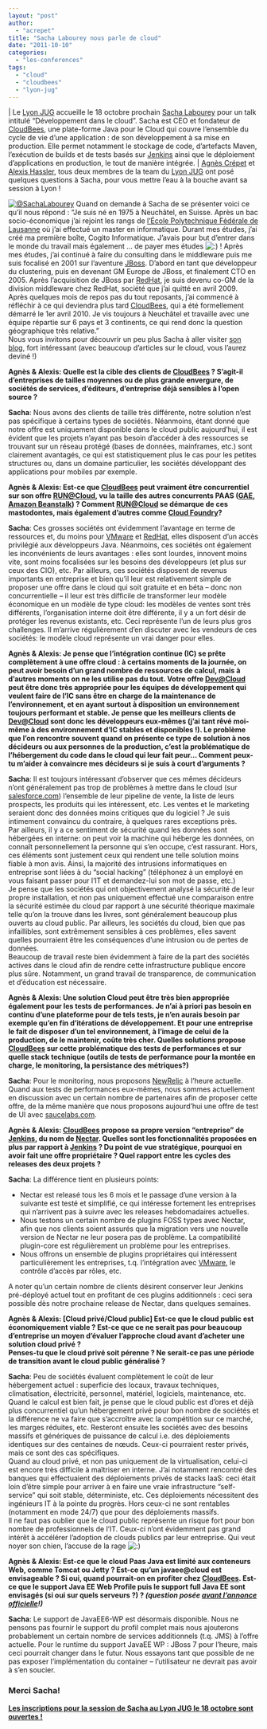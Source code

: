 ```yaml
---
layout: "post"
author: 
  - "acrepet"
title: "Sacha Labourey nous parle de cloud"
date: "2011-10-10"
categories: 
  - "les-conferences"
tags: 
  - "cloud"
  - "cloudbees"
  - "lyon-jug"
---
```


| Le [Lyon JUG](http://www.lyonjug.org/) accueille le 18 octobre prochain [Sacha Labourey](http://twitter.com/SachaLabourey) pour un talk intitulé “Développement dans le cloud”. Sacha est CEO et fondateur de [CloudBees](http://www.cloudbees.com/), une plate-forme Java pour le Cloud qui couvre l’ensemble du cycle de vie d’une application : de son développement à sa mise en production. Elle permet notamment le stockage de code, d’artefacts Maven, l’exécution de builds et de tests basés sur [Jenkins](http://jenkins-ci.org/) ainsi que le déploiement d’applications en production, le tout de manière intégrée.   |
[Agnès Crépet](http://twitter.com/agnes_crepet) et [Alexis Hassler](http://twitter.com/AlexisHassler), tous deux membres de la team du [Lyon JUG](http://www.lyonjug.org/) ont posé quelques questions à Sacha, pour vous mettre l’eau à la bouche avant sa session à Lyon !

[![@SachaLabourey](/assets/2011/10/2011-10-10-sacha-labourey-nous-parle-de-cloud/slaboure.jpg)](http://twitter.com/SachaLabourey) Quand on demande à Sacha de se présenter voici ce qu’il nous répond : “Je suis né en 1975 à Neuchâtel, en Suisse. Après un bac socio-économique j’ai rejoint les rangs de [l’École Polytechnique Fédérale de Lausanne](http://www.epfl.ch) où j’ai effectué un master en informatique. Durant mes études, j’ai créé ma première boîte, Cogito Informatique. J’avais pour but d’entrer dans le monde du travail mais également … de payer mes études ![:)](http://jduchess.org/duchess-france/wp-includes/images/smilies/icon_smile.gif) ! Après mes études, j’ai continué à faire du consulting dans le middleware puis me suis focalisé en 2001 sur l’aventure [JBoss](http://www.jboss.org/). D’abord en tant que développeur du clustering, puis en devenant GM Europe de JBoss, et finalement CTO en 2005. Après l’acquisition de JBoss par [RedHat](http://www.redhat.com/), je suis devenu co-GM de la division middleware chez RedHat, société que j’ai quitté en avril 2009. Après quelques mois de repos pas du tout reposants, j’ai commencé à réfléchir à ce qui deviendra plus tard [CloudBees](http://www.cloudbees.com/), qui a été formellement démarré le 1er avril 2010. Je vis toujours à Neuchâtel et travaille avec une équipe répartie sur 6 pays et 3 continents, ce qui rend donc la question géographique très relative.”  
Nous vous invitons pour découvrir un peu plus Sacha à aller visiter [son blog](http://sacha.labourey.com/), fort intéressant (avec beaucoup d’articles sur le cloud, vous l’aurez deviné !)

**Agnès & Alexis: Quelle est la cible des clients de [CloudBees](http://www.cloudbees.com/) ? S’agit-il d’entreprises de tailles moyennes ou de plus grande envergure, de sociétés de services, d’éditeurs, d’entreprise déjà sensibles à l’open source ?**

**Sacha**: Nous avons des clients de taille très différente, notre solution n’est pas spécifique à certains types de sociétés. Néanmoins, étant donné que notre offre est uniquement disponible dans le cloud public aujourd’hui, il est évident que les projets n’ayant pas besoin d’accéder à des ressources se trouvant sur un réseau protégé (bases de données, mainframes, etc.) sont clairement avantagés, ce qui est statistiquement plus le cas pour les petites structures ou, dans un domaine particulier, les sociétés développant des applications pour mobiles par exemple.

**Agnès & Alexis: Est-ce que [CloudBees](http://www.cloudbees.com/) peut vraiment être concurrentiel sur son offre [RUN@Cloud](http://www.cloudbees.com/run.cb), vu la taille des autres concurrents PAAS ([GAE](http://code.google.com/appengine/), [Amazon Beanstalk](http://aws.amazon.com/elasticbeanstalk/)) ? Comment [RUN@Cloud](http://www.cloudbees.com/run.cb) se démarque de ces mastodontes, mais également d’autres comme [Cloud Foundry](http://www.cloudfoundry.com/)?**

**Sacha**: Ces grosses sociétés ont évidemment l’avantage en terme de ressources et, du moins pour [VMware](http://www.vmware.com/) et [RedHat](http://www.redhat.com/), elles disposent d’un accès privilégié aux développeurs Java. Néanmoins, ces sociétés ont également les inconvénients de leurs avantages : elles sont lourdes, innovent moins vite, sont moins focalisées sur les besoins des développeurs (et plus sur ceux des CIO), etc. Par ailleurs, ces sociétés disposent de revenus importants en entreprise et bien qu’il leur est relativement simple de proposer une offre dans le cloud qui soit gratuite et en béta – donc non concurrentielle – il leur est très difficile de transformer leur modèle économique en un modèle de type cloud: les modèles de ventes sont très différents, l’organisation interne doit être différente, il y a un fort désir de protéger les revenus existants, etc. Ceci représente l’un de leurs plus gros challenges. Il m’arrive régulièrement d’en discuter avec les vendeurs de ces sociétés: le modèle cloud représente un vrai danger pour elles.

**Agnès & Alexis: Je pense que l’intégration continue (IC) se prête complètement à une offre cloud : à certains moments de la journée, on peut avoir besoin d’un grand nombre de ressources de calcul, mais à d’autres moments on ne les utilise pas du tout. Votre offre [Dev@Cloud](http://www.cloudbees.com/dev.cb) peut être donc très appropriée pour les équipes de développement qui veulent faire de l’IC sans être en charge de la maintenance de l’environnement, et en ayant surtout à disposition un environnement toujours performant et stable. Je pense que les meilleurs clients de [Dev@Cloud](http://www.cloudbees.com/dev.cb) sont donc les développeurs eux-mêmes (j’ai tant rêvé moi-même à des environnement d’IC stables et disponibles !). Le problème que l’on rencontre souvent quand on présente ce type de solution à nos décideurs ou aux personnes de la production, c’est la problématique de l’hébergement du code dans le cloud qui leur fait peur… Comment peux-tu m’aider à convaincre mes décideurs si je suis à court d’arguments ?**

**Sacha**: Il est toujours intéressant d’observer que ces mêmes décideurs n’ont généralement pas trop de problèmes à mettre dans le cloud (sur [salesforce.com](http://salesforce.com)) l’ensemble de leur pipeline de vente, la liste de leurs prospects, les produits qui les intéressent, etc. Les ventes et le marketing seraient donc des données moins critiques que du logiciel ? Je suis intimement convaincu du contraire, à quelques rares exceptions près.  
Par ailleurs, il y a ce sentiment de sécurité quand les données sont hébergées en interne: on peut voir la machine qui héberge les données, on connaît personnellement la personne qui s’en occupe, c’est rassurant. Hors, ces éléments sont justement ceux qui rendent une telle solution moins fiable à mon avis. Ainsi, la majorité des intrusions informatiques en entreprise sont liées à du “social hacking” (téléphonez à un employé en vous faisant passer pour l’IT et demandez-lui son mot de passe, etc.)  
Je pense que les sociétés qui ont objectivement analysé la sécurité de leur propre installation, et non pas uniquement effectué une comparaison entre la sécurité estimée du cloud par rapport à une sécurité théorique maximale telle qu’on la trouve dans les livres, sont généralement beaucoup plus ouverts au cloud public. Par ailleurs, les sociétés du cloud, bien que pas infaillibles, sont extrêmement sensibles à ces problèmes, elles savent quelles pourraient être les conséquences d’une intrusion ou de pertes de données.  
Beaucoup de travail reste bien évidemment à faire de la part des sociétés actives dans le cloud afin de rendre cette infrastructure publique encore plus sûre. Notamment, un grand travail de transparence, de communication et d’éducation est nécessaire.

**Agnès & Alexis: Une solution Cloud peut être très bien appropriée également pour les tests de performances. Je n’ai à priori pas besoin en continu d’une plateforme pour de tels tests, je n’en aurais besoin par exemple qu’en fin d’itérations de développement. Et pour une entreprise le fait de disposer d’un tel environnement, à l’image de celui de la production, de le maintenir, coûte très cher. Quelles solutions propose [CloudBees](http://www.cloudbees.com/) sur cette problématique des tests de performances et sur quelle stack technique (outils de tests de performance pour la montée en charge, le monitoring, la persistance des métriques?)**

**Sacha**: Pour le monitoring, nous proposons [NewRelic](http://newrelic.com/) à l’heure actuelle. Quand aux tests de performances eux-mêmes, nous sommes actuellement en discussion avec un certain nombre de partenaires afin de proposer cette offre, de la même manière que nous proposons aujourd’hui une offre de test de UI avec [saucelabs.com](http://saucelabs.com).

**Agnès & Alexis: [CloudBees](http://www.cloudbees.com/) propose sa propre version “entreprise” de [Jenkins](http://jenkins-ci.org/), du nom de [Nectar](http://www.cloudbees.com/jenkins.cb). Quelles sont les fonctionnalités proposées en plus par rapport à [Jenkins](http://jenkins-ci.org/) ? Du point de vue stratégique, pourquoi en avoir fait une offre propriétaire ? Quel rapport entre les cycles des releases des deux projets ?**

**Sacha**: La différence tient en plusieurs points:

- Nectar est releasé tous les 6 mois et le passage d’une version à la suivante est testé et simplifié, ce qui intéresse fortement les entreprises qui n’arrivent pas à suivre avec les releases hebdomadaires actuelles.
- Nous testons un certain nombre de plugins FOSS types avec Nectar, afin que nos clients soient assurés que la migration vers une nouvelle version de Nectar ne leur posera pas de problème. La compatibilité plugin-core est régulièrement un problème pour les entreprises.
- Nous offrons un ensemble de plugins propriétaires qui intéressent particulièrement les entreprises, t.q. l’intégration avec [VMware](http://www.vmware.com/), le contrôle d’accès par rôles, etc.

A noter qu’un certain nombre de clients désirent conserver leur Jenkins pré-déployé actuel tout en profitant de ces plugins additionnels : ceci sera possible dès notre prochaine release de Nectar, dans quelques semaines.

**Agnès & Alexis: \[Cloud privé/Cloud public\] Est-ce que le cloud public est économiquement viable ? Est-ce que ce ne serait pas pour beaucoup d’entreprise un moyen d’évaluer l’approche cloud avant d’acheter une solution cloud privé ?  
Penses-tu que le cloud privé soit pérenne ? Ne serait-ce pas une période de transition avant le cloud public généralisé ?**

**Sacha**: Peu de sociétés évaluent complètement le coût de leur hébergement actuel : superficie des locaux, travaux techniques, climatisation, électricité, personnel, matériel, logiciels, maintenance, etc. Quand le calcul est bien fait, je pense que le cloud public est d’ores et déjà plus concurrentiel qu’un hébergement privé pour bon nombre de sociétés et la différence ne va faire que s’accroître avec la compétition sur ce marché, les marges réduites, etc. Resteront ensuite les sociétés avec des besoins massifs et génériques de puissance de calcul i.e. des déploiements identiques sur des centaines de nœuds. Ceux-ci pourraient rester privés, mais ce sont des cas spécifiques.  
Quand au cloud privé, et non pas uniquement de la virtualisation, celui-ci est encore très difficile à maîtriser en interne. J’ai notamment rencontré des banques qui effectuaient des déploiements privés de stacks IaaS: ceci était loin d’être simple pour arriver à en faire une vraie infrastructure “self-service” qui soit stable, déterministe, etc. Ces déploiements nécessitent des ingénieurs IT à la pointe du progrès. Hors ceux-ci ne sont rentables (notamment en mode 24/7) que pour des déploiements massifs.  
Il ne faut pas oublier que le cloud public représente un risque fort pour bon nombre de professionnels de l’IT. Ceux-ci n’ont évidemment pas grand intérêt à accélérer l’adoption de clouds publics par leur entreprise. Qui veut noyer son chien, l’accuse de la rage ![:)](http://jduchess.org/duchess-france/wp-includes/images/smilies/icon_smile.gif)

**Agnès & Alexis: Est-ce que le cloud Paas Java est limité aux conteneurs Web, comme Tomcat ou Jetty ? Est-ce qu’un javaee@cloud est envisageable ? Si oui, quand pourrait-on en profiter chez [CloudBees](http://www.cloudbees.com/). Est-ce que le support Java EE Web Profile puis le support full Java EE sont envisagés (si oui sur quels serveurs ?) ? _(question posée [avant l’annonce officielle](http://www.infoq.com/news/2011/10/cloudbees-jeewp-ga)!)_**

**Sacha**: Le support de JavaEE6-WP est désormais disponible. Nous ne pensons pas fournir le support du profil complet mais nous ajouterons probablement un certain nombre de services additionnels (t.q. JMS) à l’offre actuelle. Pour le runtime du support JavaEE WP : JBoss 7 pour l’heure, mais ceci pourrait changer dans le futur. Nous essayons tant que possible de ne pas exposer l’implémentation du container – l’utilisateur ne devrait pas avoir à s’en soucier.

### **Merci Sacha!**

**[Les inscriptions pour la session de Sacha au Lyon JUG le 18 octobre sont ouvertes !](http://www.lyonjug.org/evenements/cloudbees)**
